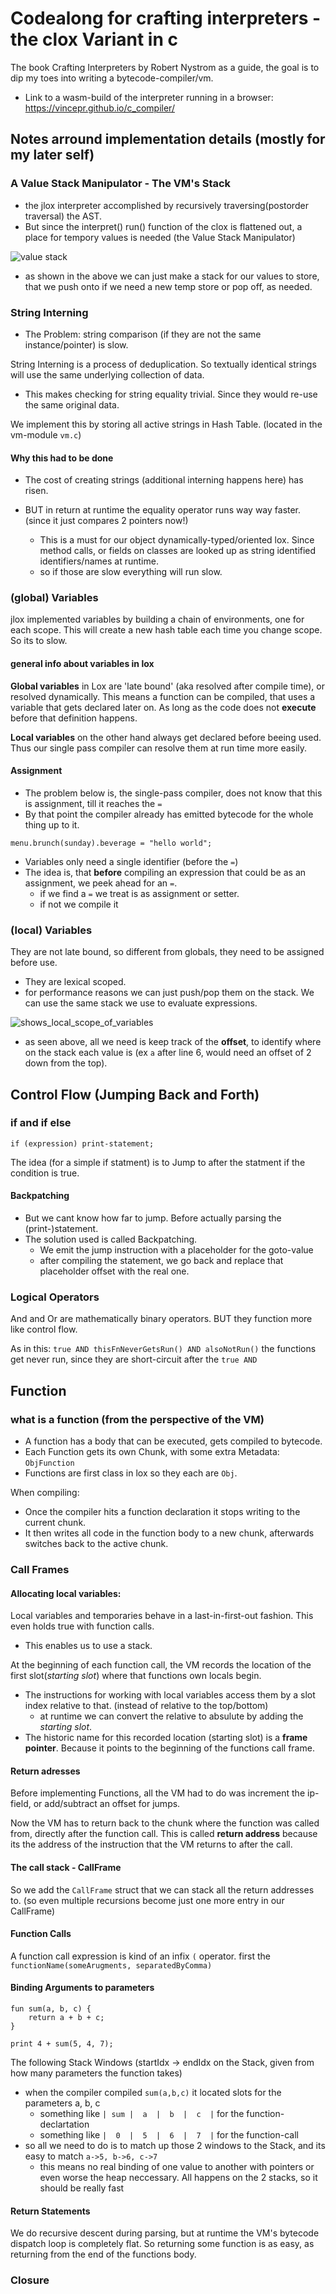 # Codealong for crafting interpreters - the clox Variant in c
The book Crafting Interpreters by Robert Nystrom as a guide, the goal is to dip my toes into writing a bytecode-compiler/vm.

- Link to a wasm-build of the interpreter running in a browser: https://vincepr.github.io/c_compiler/
## Notes arround implementation details (mostly for my later self)
### A Value Stack Manipulator - The VM's Stack
- the jlox interpreter accomplished by recursively traversing(postorder traversal) the AST.
- But since the interpret() run() function of the clox is flattened out, a place for tempory values is needed (the Value Stack Manipulator)

![value stack](./docs/value_stack.excalidraw.svg)

- as shown in the above we can just make a stack for our values to store, that we push onto if we need a new temp store or pop off, as needed.

### String Interning
- The Problem: string comparison (if they are not the same instance/pointer) is slow.

String Interning is a process of deduplication. So textually identical strings will use the same underlying collection of data.

- This makes checking for string equality trivial. Since they would re-use the same original data.


We implement this by storing all active strings in Hash Table. (located in the vm-module `vm.c`)

#### Why this had to be done
- The cost of creating strings (additional interning happens here) has risen.

- BUT in return at runtime the equality operator runs way way faster. (since it just compares 2 pointers now!)
    - This is a must for our object dynamically-typed/oriented lox. Since method calls, or fields on classes are looked up as string identified identifiers/names at runtime.
    - so if those are slow everything will run slow.

### (global) Variables
jlox implemented variables by building a chain of environments, one for each scope. This will create a new hash table each time you change scope. So its to slow.

#### general info about variables in lox
**Global variables** in Lox are 'late bound' (aka resolved after compile time), or resolved dynamically. This means a function can be compiled, that uses a variable that gets declared later on. As long as the code does not **execute** before that definition happens.

**Local variables** on the other hand always get declared before beeing used. Thus our single pass compiler can resolve them at run time more easily.

#### Assignment
- The problem below is, the single-pass compiler, does not know that this is assignment, till it reaches the `=`
- By that point the compiler already has emitted bytecode for the whole thing up to it.
```
menu.brunch(sunday).beverage = "hello world";
```
- Variables only need a single identifier (before the `=`)
- The idea is, that **before** compiling an expression that could be as an assignment, we peek ahead for an `=`.
    - if we find a `=` we treat is as assignment or setter.
    - if not we compile it

### (local) Variables
They are not late bound, so different from globals, they need to be assigned before use.
- They are lexical scoped.
- for performance reasons we can just push/pop them on the stack. We can use the same stack we use to evaluate expressions.

![shows_local_scope_of_variables](./docs/local_scope.excalidraw.svg)
- as seen above, all we need is keep track of the **offset**, to identify where on the stack each value is (ex `a`  after line 6, would need an offset of 2 down from the top).


## Control Flow (Jumping Back and Forth)
### if and if else
```
if (expression) print-statement;
```
The idea (for a simple if statment) is to Jump to after the statment if the condition is true.
#### Backpatching
- But we cant know how far to jump. Before actually parsing the (print-)statement.
- The solution used is called Backpatching. 
    - We emit the jump instruction with a placeholder for the goto-value
    - after compiling the statement, we go back and replace that placeholder offset with the real one.

### Logical Operators
And and Or are mathematically binary operators. BUT they function more like control flow.

As in this: `true AND thisFnNeverGetsRun() AND alsoNotRun()` the functions get never run, since they are short-circuit after the `true AND`

## Function
### what is a function (from the perspective of the VM)
- A function has a body that can be executed, gets compiled to bytecode.
- Each Function gets its own Chunk, with some extra Metadata: `ObjFunction`
- Functions are first class in lox so they each are `Obj`.

When compiling: 
- Once the compiler hits a function declaration it stops writing to the current chunk.
- It then writes all code in the function body to a new chunk, afterwards switches back to the active chunk.

### Call Frames
#### Allocating local variables:
Local variables and temporaries behave in a last-in-first-out fashion. This even holds true with function calls.
- This enables us to use a stack.

At the beginning of each function call, the VM records the location of the first slot(*starting slot*) where that functions own locals begin.
- The instructions for working with local variables access them by a slot index relative to that. (instead of relative to the top/bottom)
    - at runtime we can convert the relative to absulute by adding the *starting slot*.
- The historic name for this recorded location (starting slot) is a **frame pointer**. Because it points to the beginning of the functions call frame.

#### Return adresses
Before implementing Functions, all the VM had to do was increment the ip-field, or add/subtract an offset for jumps.

Now the VM has to return back to the chunk where the function was called from, directly after the function call. This is called **return address** because its the address of the instruction that the VM returns to after the call.

#### The call stack - CallFrame
So we add the `CallFrame` struct that we can stack all the return addresses to. (so even multiple recursions become just one more entry in our CallFrame)

#### Function Calls
A function call expression is kind of an infix `(` operator. first the `functionName(someArugments, separatedByComma)`

#### Binding Arguments to parameters

```
fun sum(a, b, c) {
    return a + b + c;
}

print 4 + sum(5, 4, 7);
```
The following Stack Windows (startIdx -> endIdx on the Stack, given from how many parameters the function takes)
- when the compiler compiled `sum(a,b,c)` it located slots for the parameters a, b, c
    - something like `| sum |  a  |  b  |  c  |` for the function-declartation
    - something like `|  0  |  5  |  6  |  7  |` for the function-call
- so all we need to do is to match up those 2 windows to the Stack, and its easy to match `a->5, b->6, c->7`
    - this means no real binding of one value to another with pointers or even worse the heap neccessary. All happens on the 2 stacks, so it should be really fast

#### Return Statements
We do recursive descent during parsing, but at runtime the VM's bytecode dispatch loop is completely flat.
So returning some function is as easy, as returning from the end of the functions body.

### Closure